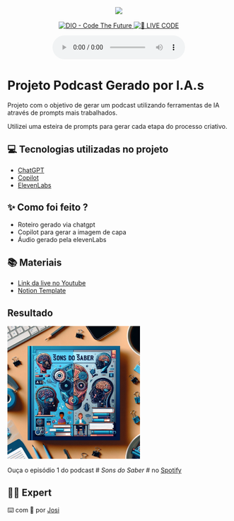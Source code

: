 <p align="center">
<img 
    src="./assets/cover.png"
    width="300"
/>
</p>

<p align="center">
<a href="https://dio.me/">
    <img 
        src="https://img.shields.io/badge/DIO-Code_The_Future-28DA77?logo=youtube" 
        alt="DIO - Code The Future">
</a>
<a href="https://dio.me/">
<img 
    src="https://img.shields.io/badge/🔴_LIVE_CODE-FF5E72" 
    alt="🔴 LIVE CODE">
</a>
</p>

<p align="center">
    
</p>

<div align="center">
    <audio src="output/podcast_editado.MP3" controls title="Podcast editado"></audio>
</div>

# Projeto Podcast Gerado por I.A.s



Projeto com o objetivo de gerar um podcast utilizando ferramentas de IA através de prompts mais trabalhados.

Utilizei uma esteira de prompts para gerar cada etapa do processo criativo.

## 💻 Tecnologias utilizadas no projeto

- [ChatGPT](https://chat.openai.com/) 
- [Copilot](https://copilot.cloud.microsoft/)
- [ElevenLabs](https://beta.elevenlabs.io/)

## ✨ Como foi feito ?

- Roteiro gerado via chatgpt
- Copilot para gerar a imagem de capa
- Áudio gerado pela elevenLabs

## 📚 Materiais

- [Link da live no Youtube](https://www.youtube.com)
- [Notion Template](https://helpful-jump-17b.notion.site/PAS-Podcast-AI-Studio-210489e15d7a4a73b743bb159e45d06f?pvs=4)

## Resultado
<p>
<img 
    src="./image for podcast.jpeg"
    width="300"
/>
</p>

Ouça o episódio 1 do podcast # *Sons do Saber* # no [Spotify](https://open.spotify.com/episode/4ukBE1GsmdWNBFdoHCMHo3?si=EmZslX5CSNSCe9eI8H6a1w)

## 👨‍💻 Expert


⌨️ com 💜 por [Josi](https://github.com/Josi-coder)
